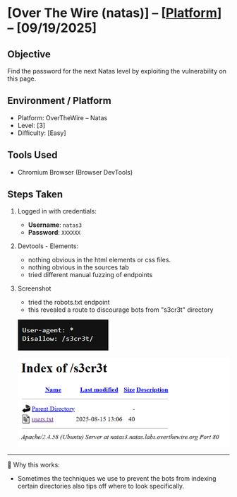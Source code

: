 # [Over The Wire (natas)] – [[Platform](http://natas3.natas.labs.overthewire.org/)] – [09/19/2025]

## Objective
Find the password for the next Natas level by exploiting the vulnerability on this page.  

## Environment / Platform
- Platform: OverTheWire – Natas
- Level: [3]
- Difficulty: [Easy]

## Tools Used
- Chromium Browser (Browser DevTools)

## Steps Taken
1. Logged in with credentials:
   - **Username**: `natas3`
   - **Password**: `XXXXXX`
  
2. Devtools - Elements:
   - nothing obvious in the html elements or css files. 
   - nothing obvious in the sources tab
   - tried different manual fuzzing of endpoints 

4. Screenshot
   - tried the robots.txt endpoint
   - this revealed a route to discourage bots from "s3cr3t" directory
  
   
   ![alt text](image-1.png)
  
   ![alt text](image-2.png)
---

🔑 Why this works:  
- Sometimes the techniques we use to prevent the bots from indexing certain directories also tips off where to look specifically.